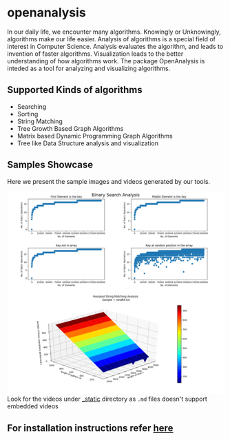 # openanalysis
In our daily life, we encounter many algorithms. Knowingly or Unknowingly, algorithms make our life easier. Analysis of algorithms is a special field of interest in Computer Science. Analysis evaluates the algorithm, and leads to invention of faster algorithms. Visualization leads to the better understanding of how algorithms work. The package OpenAnalysis is inteded as a tool for analyzing and visualizing algorithms.

## Supported Kinds of algorithms

- Searching
- Sorting
- String Matching
- Tree Growth Based Graph Algorithms
- Matrix based Dynamic Programming Graph Algorithms
- Tree like Data Structure analysis and visualization

## Samples Showcase
Here we present the sample images and videos generated by our tools.

![Binary Search](https://raw.githubusercontent.com/OpenWeavers/openanalysis/gh-pages/_static/bs.png)
![Horspool String Matching Algorithm](https://raw.githubusercontent.com/OpenWeavers/openanalysis/gh-pages/_static/hp.png)
Look for the videos under [_static](https://github.com/OpenWeavers/openanalysis/blob/gh-pages/_static) directory as `.md` files doesn't support embedded videos

## For installation instructions refer [here](install.md)
